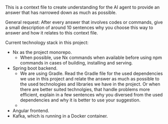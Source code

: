 This is a context file to create understanding for the AI agent to provide an answer that has narrowed down as much as possible.

General request:
After every answer that involves codes or commands, give a small description of around 10 sentences why you choose this way to answer and how it relates to this context file.

Current technology stack in this project:
- Nx as the project monorepo.
    - When possible, use Nx commands when available before using npm commands in cases of building, installing and serving.
- Spring boot backend.
    - We are using Gradle. Read the Gradle file for the used dependencies we use in this project and relate the answer as much as possible to the used technologies and libraries we have in the project. Or when there are better suited technolgies, that handle problems more efficient, explain in a few sentences why you diversed from the used dependencies and why it is better to use your suggestion.
    - 
- Angular frontend.
- Kafka, which is running in a Docker container.

